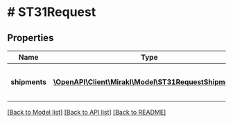 # # ST31Request

## Properties

Name | Type | Description | Notes
------------ | ------------- | ------------- | -------------
**shipments** | [**\OpenAPI\Client\Mirakl\Model\ST31RequestShipments[]**](ST31RequestShipments.md) | List of shipments additional information | [optional]

[[Back to Model list]](../../README.md#models) [[Back to API list]](../../README.md#endpoints) [[Back to README]](../../README.md)
